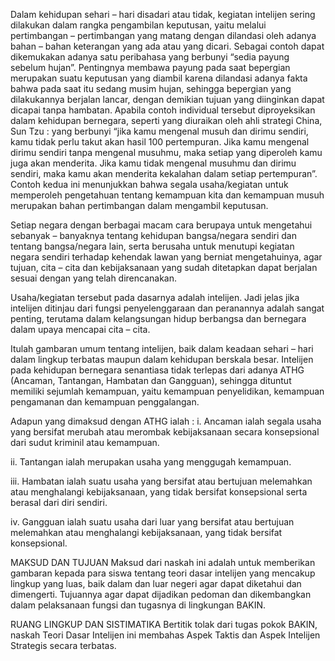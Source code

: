 Dalam kehidupan sehari – hari disadari atau tidak, kegiatan intelijen sering dilakukan dalam rangka pengambilan keputusan, yaitu melalui pertimbangan – pertimbangan yang matang dengan dilandasi oleh adanya bahan – bahan keterangan yang ada atau yang dicari. Sebagai contoh dapat dikemukakan adanya satu peribahasa yang berbunyi “sedia payung sebelum hujan”. Pentingnya membawa payung pada saat bepergian merupakan suatu keputusan yang diambil karena dilandasi adanya fakta bahwa pada saat itu sedang musim hujan, sehingga bepergian yang dilakukannya berjalan lancar, dengan demikian tujuan yang diinginkan dapat dicapai tanpa hambatan. Apabila contoh individual tersebut diproyeksikan dalam kehidupan bernegara, seperti yang diuraikan oleh ahli strategi China, Sun Tzu : yang berbunyi “jika kamu mengenal musuh dan dirimu sendiri, kamu tidak perlu takut akan hasil 100 pertempuran. Jika kamu mengenal dirimu sendiri tanpa mengenal musuhmu, maka setiap yang diperoleh kamu juga akan menderita. Jika kamu tidak mengenal musuhmu dan dirimu sendiri, maka kamu akan menderita kekalahan dalam setiap pertempuran”.
Contoh kedua ini menunjukkan bahwa segala usaha/kegiatan untuk memperoleh pengetahuan tentang kemampuan kita dan kemampuan musuh merupakan bahan pertimbangan dalam mengambil keputusan.

Setiap negara dengan berbagai macam cara berupaya untuk mengetahui sebanyak – banyaknya tentang kehidupan bangsa/negara sendiri dan tentang bangsa/negara lain, serta berusaha untuk menutupi kegiatan negara sendiri terhadap kehendak lawan yang berniat mengetahuinya, agar tujuan, cita – cita dan kebijaksanaan yang sudah ditetapkan dapat berjalan sesuai dengan yang telah direncanakan.

Usaha/kegiatan tersebut pada dasarnya adalah intelijen. Jadi jelas jika intelijen ditinjau dari fungsi penyelenggaraan dan peranannya adalah sangat penting, terutama dalam kelangsungan hidup berbangsa dan bernegara dalam upaya mencapai cita – cita.


Itulah gambaran umum tentang intelijen, baik dalam keadaan sehari – hari dalam lingkup terbatas maupun dalam kehidupan berskala besar.
Intelijen pada kehidupan bernegara senantiasa tidak terlepas dari adanya ATHG (Ancaman, Tantangan, Hambatan dan Gangguan), sehingga dituntut memiliki sejumlah kemampuan, yaitu kemampuan penyelidikan, kemampuan pengamanan dan kemampuan penggalangan.

Adapun yang dimaksud dengan ATHG ialah :
i.      Ancaman ialah segala usaha yang bersifat merubah atau merombak kebijaksanaan secara konsepsional dari sudut kriminil atau kemampuan.

ii.      Tantangan ialah merupakan usaha yang menggugah kemampuan.

iii.      Hambatan ialah suatu usaha yang bersifat atau bertujuan melemahkan atau menghalangi kebijaksanaan, yang tidak bersifat konsepsional serta berasal dari diri sendiri.

iv.      Gangguan ialah suatu usaha dari luar yang bersifat atau bertujuan melemahkan atau menghalangi kebijaksanaan, yang tidak bersifat konsepsional.

MAKSUD DAN TUJUAN
Maksud dari naskah ini adalah untuk memberikan gambaran kepada para siswa tentang teori dasar intelijen yang mencakup lingkup yang luas, baik dalam dan luar negeri agar dapat diketahui dan dimengerti. Tujuannya agar dapat dijadikan pedoman dan dikembangkan dalam pelaksanaan fungsi dan tugasnya di lingkungan BAKIN.


RUANG LINGKUP DAN SISTIMATIKA
Bertitik tolak dari tugas pokok BAKIN, naskah Teori Dasar Intelijen ini membahas Aspek Taktis dan Aspek Intelijen Strategis secara terbatas.
